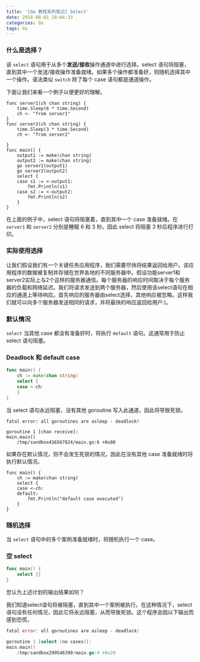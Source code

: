 ```yaml
---
title: '[Go 教程系列笔记] Select'
date: 2018-08-01 18:04:33
categories: Go
tags: Go
---
```


### 什么是选择？

该 `select` 语句用于从多个**发送/接收**操作通道中进行选择。select 语句将阻塞，直到其中一个发送/接收操作准备就绪。如果多个操作都准备好，则随机选择其中一个操作。语法类似 `switch` 除了每个 case 语句都是通道操作。

<!-- more -->

下面让我们来看一个例子以便更好的理解。

```
func server1(ch chan string) {
    time.Sleep(6 * time.Second)
    ch <- "from server1"
}
func server2(ch chan string) {
    time.Sleep(3 * time.Second)
    ch <- "from server2"

}
func main() {
    output1 := make(chan string)
    output2 := make(chan string)
    go server1(output1)
    go server2(output2)
    select {
    case s1 := <-output1:
        fmt.Println(s1)
    case s2 := <-output2:
        fmt.Println(s2)
    }
}
```

在上面的例子中，select 语句将阻塞着，直到其中一个 case 准备就绪。在 `server1` 和 `server2` 分别是睡眠 6 和 3 秒。因此 select 将阻塞 3 秒后程序进行打印。

### 实际使用选择

让我们假设我们有一个关键任务应用程序，我们需要尽快将结果返回给用户。该应用程序的数据被复制并存储在世界各地的不同服务器中。假设功能server1和server2实际上与2个这样的服务器通信。每个服务器的响应时间取决于每个服务器的负载和网络延迟。我们将请求发送到两个服务器，然后使用该select语句在相应的通道上等待响应。首先响应的服务器由select选择，其他响应被忽略。这样我们就可以向多个服务器发送相同的请求，并将最快的响应返回给用户:)。

### 默认情况

`select` 当其他 case 都没有准备好时，将执行 `default` 语句。这通常用于防止 select 语句阻塞。

### Deadlock 和 default case

```go
func main() {
    ch := make(chan string)
    select {
    case <-ch:
    }
}
```

当 select 语句永远阻塞，没有其他 goroutine 写入此通道，因此将导致死锁。

```
fatal error: all goroutines are asleep - deadlock!

goroutine 1 [chan receive]:
main.main()
    /tmp/sandbox416567824/main.go:6 +0x80
```

如果存在默认情况，则不会发生死锁的情况，因此在没有其他 case 准备就绪时将执行默认情况。

```
func main() {
    ch := make(chan string)
    select {
    case <-ch:
    default:
        fmt.Println("default case executed")
    }
}
```

### 随机选择

当 `select` 语句中的多个案例准备就绪时，将随机执行一个 case。

### 空 select

```go
func main() {
    select {}
}
```

您认为上述计划的输出结果如何？

我们知道select语句将被阻塞，直到其中一个案例被执行。在这种情况下，select语句没有任何情况，因此它将永远阻塞，从而导致死锁。这个程序会因以下输出而感到恐慌，

```go
fatal error: all goroutines are asleep - deadlock!

goroutine 1 [select (no cases)]:
main.main()
    /tmp/sandbox299546399/main.go:4 +0x20
```
